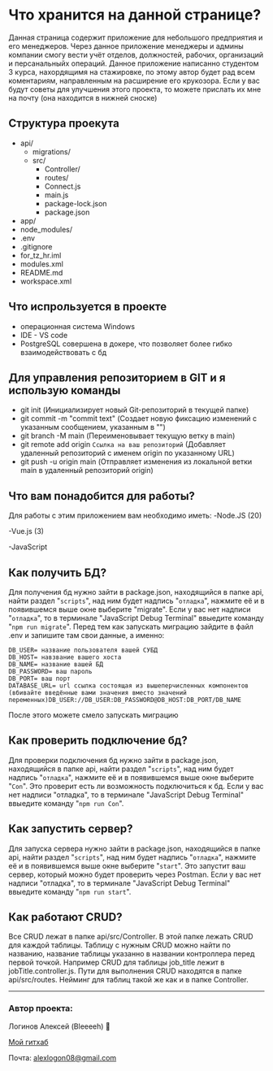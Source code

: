 # Что хранится на данной странице?
Данная страница содержит приложение для небольшого предприятия и его менеджеров. Через данное приложение менеджеры и админы компании смогу вести учёт отделов, должностей, рабочих, организаций и персанальныйх операций. Данное приложение написанно студентом 3 курса, нахордящимя на стажировке, по этому автор будет рад всем коментариям, направленным на расширение его крукозора. Если у вас будут советы для улучшения этого проекта, то можете прислать их мне на почту (она находится в нижней сноске)

## Структура проекута
+ api/
    + migrations/
    + src/
        + Controller/
        + routes/
        + Connect.js
        + main.js
        + package-lock.json
        +  package.json
+ app/
+ node_modules/
+ .env
+ .gitignore
+ for_tz_hr.iml
+ modules.xml
+ README.md
+ workspace.xml

## Что испрользуется в проекте
+ операционная система Windows
+ IDE - VS code
+ PostgreSQL совершена в докере, что позволяет более гибко взаимодействовать с бд
## Для управления репозиторием в GIT и я использую команды 
+ git init (Инициализирует новый Git-репозиторий в текущей папке)
+ git commit -m "commit text" (Создает новую фиксацию изменений с указанным сообщением, указанным в "")
+ git branch -M main (Переименовывает текущую ветку в main)
+ git remote add origin `Ссылка на ваш репозиторий` (Добавляет удаленный репозиторий с именем origin по указанному URL)
+ git push -u origin main (Отправляет изменения из локальной ветки main в удаленный репозиторий origin)
## Что вам понадобится для работы?
Для работы с этим приложением вам необходимо иметь:
-Node.JS (20)

-Vue.js (3)

-JavaScript

## Как получить БД?
Для получения бд нужно зайти в package.json, находящийся в папке api, найти раздел "`scripts`", над ним будет надпись "`отладка`", нажмите её и в появившемся выше окне выберите "migrate". Если у вас нет надписи "`отладка`", то в терминале "JavaScript Debug Terminal" ввыедите команду "`npm run migrate`".
 Перед тем как запускать миграцию зайдите в файл .env и запишите там свои данные, а именно:
 ``` 
 DB_USER= название пользователя вашей СУБД
 DB_HOST= навзвание вашего хоста
 DB_NAME= название вашей БД
 DB_PASSWORD= ваш пароль
 DB_PORT= ваш порт
 DATABASE_URL= url ссылка состоящая из вышеперчисленных компонентов (вбивайте введённые вами значения вместо значений переменных)DB_USER://DB_USER:DB_PASSWORD@DB_HOST:DB_PORT/DB_NAME
 ```
После этого можете смело запускать миграцию

## Как проверить подключение бд?
Для проверки подключения бд нужно зайти в package.json, находящийся в папке api, найти раздел "`scripts`", над ним будет надпись "`отладка`", нажмите её и в появившемся выше окне выберите "`Con`". Это проверит есть ли возможность подключиться к бд. Если у вас нет надписи "отладка", то в терминале "JavaScript Debug Terminal" ввыедите команду "`npm run Con`".

## Как запустить сервер?
Для запуска сервера нужно зайти в package.json, находящийся в папке api, найти раздел "`scripts`", над ним будет надпись "`отладка`", нажмите её и в появившемся выше окне выберите "`start`". Это запустит ваш сервер, который можно будет проверить через Postman. Если у вас нет надписи "отладка", то в терминале "JavaScript Debug Terminal" ввыедите команду "`npm run start`".

## Как работают CRUD?
Все CRUD лежат в папке api/src/Controller. В этой папке лежать CRUD для каждой таблицы. Таблицу с нужным CRUD можно найти по названию, название таблицы указанно в названии контроллера перед первой точкой. Например CRUD для таблицы job_title лежит в jobTitle.controller.js. 
Пути для выполнения CRUD находятся в папке api/src/routes. Нейминг для таблиц такой же как и в папке Controller.
___
### Автор проекта:
Логинов Алексей (Bleeeeh) :wave:

[Мой гитхаб](https://github.com/Bleh23325)

Почта: alexlogon08@gmail.com